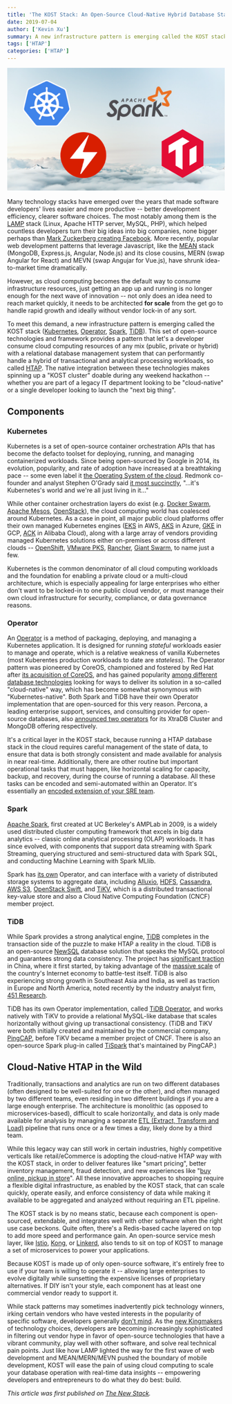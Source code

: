 ```yaml
---
title: 'The KOST Stack: An Open-Source Cloud-Native Hybrid Database Stack'
date: 2019-07-04
author: ['Kevin Xu']
summary: A new infrastructure pattern is emerging called the KOST stack (Kubernetes, Operator, Spark, TiDB). This blog post introduces each component of the KOST stack and cloud-native HTAP in the wild. 
tags: ['HTAP']
categories: ['HTAP']
---
```


![KOST stack](media/kost-header-image.png)

Many technology stacks have emerged over the years that made software developers' lives easier and more productive -- better development efficiency, clearer software choices. The most notably among them is the [LAMP](https://en.wikipedia.org/wiki/LAMP_(software_bundle)) stack (Linux, Apache HTTP server, MySQL, PHP), which helped countless developers turn their big ideas into big companies, none bigger perhaps than [Mark Zuckerberg creating Facebook](https://www.infoq.com/presentations/Facebook-Software-Stack). More recently, popular web development patterns that leverage Javascript, like the [MEAN](https://en.wikipedia.org/wiki/MEAN_(software_bundle)#cite_note-MongoDBMEANstack-2) stack (MongoDB, Express.js, Angular, Node.js) and its close cousins, MERN (swap Angular for React) and MEVN (swap Angujar for Vue.js), have shrunk idea-to-market time dramatically.

However, as cloud computing becomes the default way to consume infrastructure resources, just getting an app up and running is no longer enough for the next wave of innovation -- not only does an idea need to reach market quickly, it needs to be architected **for scale** from the get go to handle rapid growth and ideally without vendor lock-in of any sort. 

To meet this demand, a new infrastructure pattern is emerging called the KOST stack ([Kubernetes](https://en.wikipedia.org/wiki/Kubernetes), [Operator](https://coreos.com/blog/introducing-operator-framework), [Spark](https://en.wikipedia.org/wiki/Apache_Spark), [TiDB](https://en.wikipedia.org/wiki/TiDB)). This set of open-source technologies and framework provides a pattern that let's a developer consume cloud computing resources of any mix (public, private or hybrid) with a relational database management system that can performantly handle a hybrid of transactional and analytical processing workloads, so called [HTAP](https://en.wikipedia.org/wiki/Hybrid_transactional/analytical_processing_(HTAP)). The native integration between these technologies makes spinning up a "KOST cluster" doable during any weekend hackathon -- whether you are part of a legacy IT department looking to be "cloud-native" or a single developer looking to launch the "next big thing".

## Components

### Kubernetes

Kubernetes is a set of open-source container orchestration APIs that has become the defacto toolset for deploying, running, and managing containerized workloads. Since being open-sourced by Google in 2014, its evolution, popularity, and rate of adoption have increased at a breathtaking pace -- some even label it [the Operating System of the cloud](https://www.infoworld.com/article/3322120/sorry-linux-kubernetes-is-now-the-os-that-matters.html). Redmonk co-founder and analyst Stephen O'Grady said [it most succinctly](https://redmonk.com/sogrady/2018/11/07/vmware-heptio/), "...it's Kubernetes's world and we're all just living in it..."

While other container orchestration layers do exist (e.g. [Docker Swarm](https://en.wikipedia.org/wiki/Docker_(software)), [Apache Mesos](https://en.wikipedia.org/wiki/Apache_Mesos), [OpenStack](https://en.wikipedia.org/wiki/OpenStack)), the cloud computing world has coalesced around Kubernetes. As a case in point, all major public cloud platforms offer their own managed Kubernetes engines ([EKS](https://aws.amazon.com/eks/) in AWS, [AKS](https://azure.microsoft.com/en-us/services/kubernetes-service/) in Azure, [GKE](https://cloud.google.com/kubernetes-engine/) in GCP, [ACK](https://www.alibabacloud.com/product/kubernetes) in Alibaba Cloud), along with a large array of vendors providing managed Kubernetes solutions either on-premises or across different clouds -- [OpenShift](https://www.openshift.com/), [VMware PKS](https://cloud.vmware.com/vmware-enterprise-pks), [Rancher](https://rancher.com/), [Giant Swarm](https://giantswarm.io/), to name just a few. 

Kubernetes is the common denominator of all cloud computing workloads and the foundation for enabling a private cloud or a multi-cloud architecture, which is especially appealing for large enterprises who either don't want to be locked-in to one public cloud vendor, or must manage their own cloud infrastructure for security, compliance, or data governance reasons. 

### Operator

An [Operator](https://coreos.com/operators/) is a method of packaging, deploying, and managing a Kubernetes application. It is designed for running *stateful* workloads easier to manage and operate, which is a relative weakness of vanilla Kubernetes (most Kuberentes production workloads to date are *stateless*). The Operator pattern was pioneered by CoreOS, championed and fostered by Red Hat after [its acquisition of CoreOS](https://www.redhat.com/en/about/press-releases/red-hat-acquire-coreos-expanding-its-kubernetes-and-containers-leadership), and has gained popularity [among different database technologies](https://thenewstack.io/databases-operators-bring-stateful-workloads-to-kubernetes/) looking for ways to deliver its solution in a so-called "cloud-native" way, which has become somewhat synonymous with "Kubernetes-native". Both Spark and TiDB have their own Operator implementation that are open-sourced for this very reason. Percona, a leading enterprise support, services, and consulting provider for open-source databases, also [announced two operators](https://www.percona.com/about-percona/newsroom/press-releases/percona-cloud-native-autonomous-database-initiative) for its XtraDB Cluster and MongoDB offering respectively.

It's a critical layer in the KOST stack, because running a HTAP database stack in the cloud requires careful management of the state of data, to ensure that data is both strongly consistent and made available for analysis in near real-time. Additionally, there are other routine but important operational tasks that must happen, like horizontal scaling for capacity, backup, and recovery, during the course of running a database. All these tasks can be encoded and semi-automated within an Operator. It's essentially an [encoded extension of your SRE team](https://coreos.com/blog/introducing-operators.html).

### Spark

[Apache Spark](https://en.wikipedia.org/wiki/Apache_Spark), first created at UC Berkeley's AMPLab in 2009, is a widely used distributed cluster computing framework that excels in big data analytics -- classic online analytical processing (OLAP) workloads. It has since evolved, with components that support data streaming with Spark Streaming, querying structured and semi-structured data with Spark SQL, and conducting Machine Learning with Spark MLlib.

Spark has [its own](https://github.com/GoogleCloudPlatform/spark-on-k8s-operator) Operator, and can interface with a variety of distributed storage systems to aggregate data, including [Alluxio](https://en.wikipedia.org/wiki/Alluxio), [HDFS](https://en.wikipedia.org/wiki/Apache_Hadoop#Hadoop_distributed_file_system), [Cassandra](https://en.wikipedia.org/wiki/Apache_Cassandra), [AWS S3](https://en.wikipedia.org/wiki/Amazon_S3), [OpenStack Swift](https://en.wikipedia.org/wiki/OpenStack#Object_Storage_(Swift)), and [TiKV](https://tikv.org/), which is a distributed transactional key-value store and also a Cloud Native Computing Foundation (CNCF) member project.

### TiDB

While Spark provides a strong analytical engine, [TiDB](https://en.wikipedia.org/wiki/TiDB) completes in the transaction side of the puzzle to make HTAP a reality in the cloud. TiDB is an open-source [NewSQL](https://en.wikipedia.org/wiki/NewSQL) database solution that speaks the MySQL protocol and guarantees strong data consistency. The project has [significant traction](https://pingcap.com/docs/adopters/) in China, where it first started, by taking advantage of the [massive scale](https://softwareengineeringdaily.com/2019/02/26/china-scale-the-new-sandbox-to-battle-test-innovative-technology/) of the country's Internet economy to battle-test itself. TiDB is also experiencing strong growth in Southeast Asia and India, as well as traction in Europe and North America, noted recently by the industry analyst firm, [451 Research](https://cdn2.hubspot.net/hubfs/4466002/451_Research_PingCAP_Report_08MAY2019.pdf). 

TiDB has its own Operator implementation, called [TiDB Operator](https://github.com/pingcap/tidb-operator), and works natively with TiKV to provide a relational MySQL-like database that scales horizontally without giving up transactional consistency. (TiDB and TiKV were both initially created and maintained by the commercial company, [PingCAP](https://www.pingcap.com/en/), before TiKV became a member project of CNCF. There is also an open-source Spark plug-in called [TiSpark](https://github.com/pingcap/tispark) that's maintained by PingCAP.) 

## Cloud-Native HTAP in the Wild

Traditionally, transactions and analytics are run on two different databases (often designed to be well-suited for one or the other), and often managed by two different teams, even residing in two different buildings if you are a large enough enterprise. The architecture is monolithic (as opposed to microservices-based), difficult to scale horizontally, and data is only made available for analysis by managing a separate [ETL (Extract, Transform and Load)](https://en.wikipedia.org/wiki/Extract,_transform,_load) pipeline that runs once or a few times a day, likely done by a third team. 

While this legacy way can still work in certain industries, highly competitive verticals like retail/eCommerce is adopting the cloud-native HTAP way with the KOST stack, in order to deliver features like "smart pricing", better inventory management, fraud detection, and new experiences like "[buy online, pickup in store](https://www.kohls.com/feature/buy-online-pick-up-in-store.jsp)". All these innovative approaches to shopping require a flexible digital infrastructure, as enabled by the KOST stack, that can scale quickly, operate easily, and enforce consistency of data while making it available to be aggregated and analyzed without requiring an ETL pipeline. 

The KOST stack is by no means static, because each component is open-sourced, extendable, and integrates well with other software when the right use case beckons. Quite often, there's a Redis-based cache layered on top to add more speed and performance gain. An open-source service mesh layer, like [Istio](https://istio.io/), [Kong](https://en.wikipedia.org/wiki/Kong_Inc.), or [Linkerd](https://linkerd.io/), also tends to sit on top of KOST to manage a set of microservices to power your applications. 

Because KOST is made up of only open-source software, it's entirely free to use if your team is willing to operate it -- allowing large enterprises to evolve digitally while sunsetting the expensive licenses of proprietary alternatives. If DIY isn't your style, each component has at least one commercial vendor ready to support it. 

While stack patterns may sometimes inadvertently pick technology winners, irking certain vendors who have vested interests in the popularity of specific software, developers generally [don't mind](https://softwareengineeringdaily.com/2019/04/26/cloud-with-eric-brewer/). As the [new Kingmakers](https://www.amazon.com/New-Kingmakers-Developers-Conquered-World-ebook/dp/B0097E4MEU) of technology choices, developers are becoming increasingly sophisticated in filtering out vendor hype in favor of open-source technologies that have a vibrant community, play well with other software, and solve real technical pain points. Just like how LAMP lighted the way for the first wave of web development and MEAN/MERN/MEVN pushed the boundary of mobile development, KOST will ease the pain of using cloud computing to scale your database operation with real-time data insights -- empowering developers and entrepreneurs to do what they do best: build. 

*This article was first published on [The New Stack](https://thenewstack.io/the-kost-stack-an-open-source-cloud-native-hybrid-database-stack/).*
